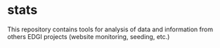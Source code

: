 # stats
This repository contains tools for analysis of data and information from others EDGI projects (website monitoring, seeding, etc.)

